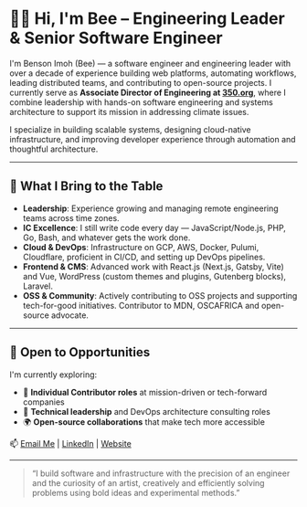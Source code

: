 # 👋🏾 Hi, I'm Bee – Engineering Leader & Senior Software Engineer

I'm Benson Imoh (Bee) — a software engineer and engineering leader with over a decade of experience building web platforms, automating workflows, leading distributed teams, and contributing to open-source projects. I currently serve as **Associate Director of Engineering at [350.org](https://350.org)**, where I combine leadership with hands-on software engineering and systems architecture to support its mission in addressing climate issues.

I specialize in building scalable systems, designing cloud-native infrastructure, and improving developer experience through automation and thoughtful architecture.

---

## 🧠 What I Bring to the Table

- **Leadership**: Experience growing and managing remote engineering teams across time zones.
- **IC Excellence**: I still write code every day — JavaScript/Node.js, PHP, Go, Bash, and whatever gets the work done.
- **Cloud & DevOps**: Infrastructure on GCP, AWS, Docker, Pulumi, Cloudflare, proficient in CI/CD, and setting up DevOps pipelines.
- **Frontend & CMS**: Advanced work with React.js (Next.js, Gatsby, Vite) and Vue, WordPress (custom themes and plugins, Gutenberg blocks), Laravel.
- **OSS & Community**: Actively contributing to OSS projects and supporting tech-for-good initiatives. Contributor to MDN, OSCAFRICA and open-source advocate.

---

## 💼 Open to Opportunities

I'm currently exploring:

- 🚀 **Individual Contributor roles** at mission-driven or tech-forward companies
- 🧭 **Technical leadership** and DevOps architecture consulting roles
- 🌍 **Open-source collaborations** that make tech more accessible

📫 [Email Me](mailto:benson@stbensonimoh.com) | [LinkedIn](https://linkedin.com/in/stbensonimoh) | [Website](https://stbensonimoh.com)

---

> “I build software and infrastructure with the precision of an engineer and the curiosity of an artist, creatively and efficiently solving problems using bold ideas and experimental methods.”

